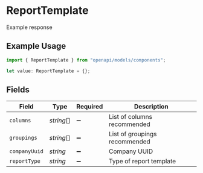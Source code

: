 # ReportTemplate

Example response

## Example Usage

```typescript
import { ReportTemplate } from "openapi/models/components";

let value: ReportTemplate = {};
```

## Fields

| Field                         | Type                          | Required                      | Description                   |
| ----------------------------- | ----------------------------- | ----------------------------- | ----------------------------- |
| `columns`                     | *string*[]                    | :heavy_minus_sign:            | List of columns recommended   |
| `groupings`                   | *string*[]                    | :heavy_minus_sign:            | List of groupings recommended |
| `companyUuid`                 | *string*                      | :heavy_minus_sign:            | Company UUID                  |
| `reportType`                  | *string*                      | :heavy_minus_sign:            | Type of report template       |